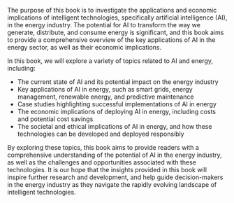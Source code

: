 
The purpose of this book is to investigate the applications and economic implications of intelligent technologies, specifically artificial intelligence (AI), in the energy industry. The potential for AI to transform the way we generate, distribute, and consume energy is significant, and this book aims to provide a comprehensive overview of the key applications of AI in the energy sector, as well as their economic implications.

In this book, we will explore a variety of topics related to AI and energy, including:

* The current state of AI and its potential impact on the energy industry
* Key applications of AI in energy, such as smart grids, energy management, renewable energy, and predictive maintenance
* Case studies highlighting successful implementations of AI in energy
* The economic implications of deploying AI in energy, including costs and potential cost savings
* The societal and ethical implications of AI in energy, and how these technologies can be developed and deployed responsibly

By exploring these topics, this book aims to provide readers with a comprehensive understanding of the potential of AI in the energy industry, as well as the challenges and opportunities associated with these technologies. It is our hope that the insights provided in this book will inspire further research and development, and help guide decision-makers in the energy industry as they navigate the rapidly evolving landscape of intelligent technologies.
